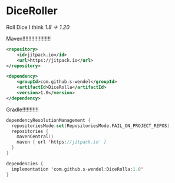 

# **DiceRoller**
Roll Dice I think
*1.8 -> 1.20*

Maven!!!!!!!!!!!!!!!!!!!

```xml
<repository>
    <id>jitpack.io</id>
    <url>https://jitpack.io</url>
</repository>
```

```xml
<dependency>
    <groupId>com.github.s-wendel</groupId>
    <artifactId>DiceRolla</artifactId>
    <version>1.0</version>
</dependency>
```

Gradle!!!!!!!!!!!
```kotlin
dependencyResolutionManagement {
  repositoriesMode.set(RepositoriesMode.FAIL_ON_PROJECT_REPOS)
  repositories {
    mavenCentral()
    maven { url 'https://jitpack.io' }
  }
}

dependencies {
  implementation 'com.github.s-wendel:DiceRolla:1.0'
}
```
